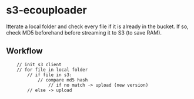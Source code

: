 # s3-ecouploader
Itterate a local folder and check every file if it is already in the bucket. If so, check MD5 beforehand
before streaming it to S3 (to save RAM).

## Workflow
```
	// init s3 client
	// for file in local folder
        // if file in s3:
            // compare md5 hash
                // if no match -> upload (new version)
        // else -> upload
```
